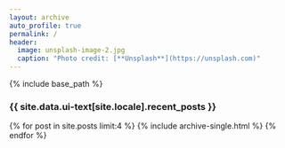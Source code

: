 ```yaml
---
layout: archive
auto_profile: true
permalink: /
header:
  image: unsplash-image-2.jpg
  caption: "Photo credit: [**Unsplash**](https://unsplash.com)"
---
```


{% include base_path %}

<h3 class="archive__subtitle">{{ site.data.ui-text[site.locale].recent_posts }}</h3>

{% for post in site.posts limit:4 %}
  {% include archive-single.html %}
{% endfor %}
